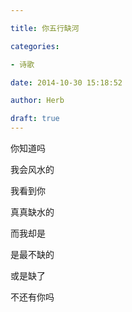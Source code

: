 ```yaml
---

title: 你五行缺河

categories:

- 诗歌

date: 2014-10-30 15:18:52

author: Herb

draft: true
---
```




你知道吗



我会风水的



我看到你



真真缺水的



而我却是



是最不缺的



或是缺了



不还有你吗
